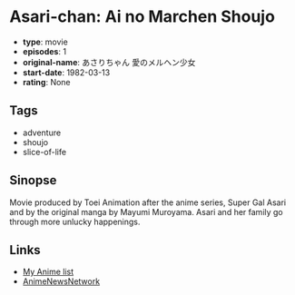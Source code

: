 # Asari-chan: Ai no Marchen Shoujo

-   **type**: movie
-   **episodes**: 1
-   **original-name**: あさりちゃん 愛のメルヘン少女
-   **start-date**: 1982-03-13
-   **rating**: None

## Tags

-   adventure
-   shoujo
-   slice-of-life

## Sinopse

Movie produced by Toei Animation after the anime series, Super Gal Asari and by the original manga by Mayumi Muroyama. Asari and her family go through more unlucky happenings.

## Links

-   [My Anime list](https://myanimelist.net/anime/6630/Asari-chan__Ai_no_Marchen_Shoujo)
-   [AnimeNewsNetwork](http://www.animenewsnetwork.com/encyclopedia/anime.php?id=3649)
